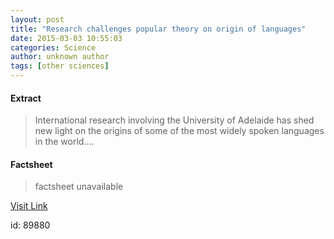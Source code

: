 ```yaml
---
layout: post
title: "Research challenges popular theory on origin of languages"
date: 2015-03-03 10:55:03
categories: Science
author: unknown author
tags: [other sciences]
---
```



#### Extract
>International research involving the University of Adelaide has shed new light on the origins of some of the most widely spoken languages in the world....

#### Factsheet
>factsheet unavailable

[Visit Link](http://phys.org/news344584488.html)

id:   89880



